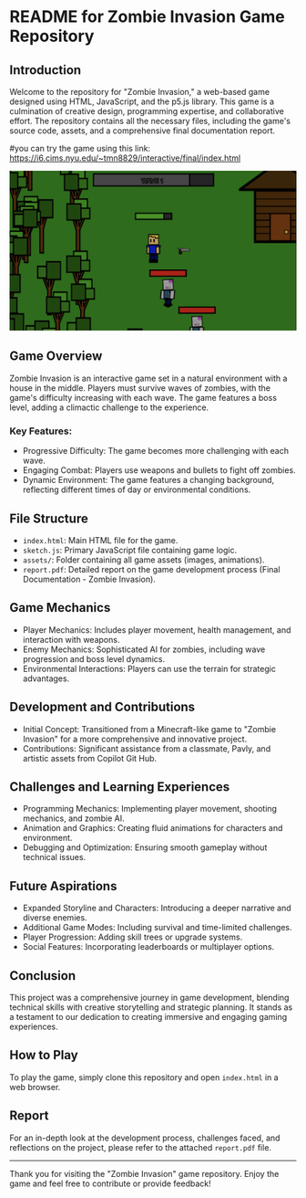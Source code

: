 # README for Zombie Invasion Game Repository

## Introduction
Welcome to the repository for "Zombie Invasion," a web-based game designed using HTML, JavaScript, and the p5.js library. This game is a culmination of creative design, programming expertise, and collaborative effort. The repository contains all the necessary files, including the game's source code, assets, and a comprehensive final documentation report.

#you can try the game using this link: https://i6.cims.nyu.edu/~tmn8829/interactive/final/index.html

![Main Game Screenshot](Images/main.png)

## Game Overview
Zombie Invasion is an interactive game set in a natural environment with a house in the middle. Players must survive waves of zombies, with the game's difficulty increasing with each wave. The game features a boss level, adding a climactic challenge to the experience.

### Key Features:
- Progressive Difficulty: The game becomes more challenging with each wave.
- Engaging Combat: Players use weapons and bullets to fight off zombies.
- Dynamic Environment: The game features a changing background, reflecting different times of day or environmental conditions.

## File Structure
- `index.html`: Main HTML file for the game.
- `sketch.js`: Primary JavaScript file containing game logic.
- `assets/`: Folder containing all game assets (images, animations).
- `report.pdf`: Detailed report on the game development process (Final Documentation - Zombie Invasion).

## Game Mechanics
- Player Mechanics: Includes player movement, health management, and interaction with weapons.
- Enemy Mechanics: Sophisticated AI for zombies, including wave progression and boss level dynamics.
- Environmental Interactions: Players can use the terrain for strategic advantages.

## Development and Contributions
- Initial Concept: Transitioned from a Minecraft-like game to "Zombie Invasion" for a more comprehensive and innovative project.
- Contributions: Significant assistance from a classmate, Pavly, and artistic assets from Copilot Git Hub.

## Challenges and Learning Experiences
- Programming Mechanics: Implementing player movement, shooting mechanics, and zombie AI.
- Animation and Graphics: Creating fluid animations for characters and environment.
- Debugging and Optimization: Ensuring smooth gameplay without technical issues.

## Future Aspirations
- Expanded Storyline and Characters: Introducing a deeper narrative and diverse enemies.
- Additional Game Modes: Including survival and time-limited challenges.
- Player Progression: Adding skill trees or upgrade systems.
- Social Features: Incorporating leaderboards or multiplayer options.

## Conclusion
This project was a comprehensive journey in game development, blending technical skills with creative storytelling and strategic planning. It stands as a testament to our dedication to creating immersive and engaging gaming experiences.

## How to Play
To play the game, simply clone this repository and open `index.html` in a web browser.

## Report
For an in-depth look at the development process, challenges faced, and reflections on the project, please refer to the attached `report.pdf` file.

---
Thank you for visiting the "Zombie Invasion" game repository. Enjoy the game and feel free to contribute or provide feedback!
